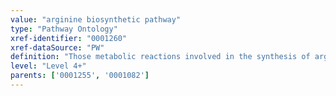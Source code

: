 ```yaml
---
value: "arginine biosynthetic pathway"
type: "Pathway Ontology"
xref-identifier: "0001260"
xref-dataSource: "PW"
definition: "Those metabolic reactions involved in the synthesis of arginine. Although primarily a non-essential amino acid, its synthesis from citrulline may be insufficient and it is also energetically costly. Diet derived arginine can circumvent these aspects."
level: "Level 4+"
parents: ['0001255', '0001082']
---
```

